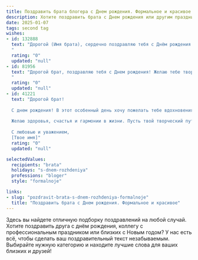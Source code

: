 ```yaml
---
title: Поздравить брата блогера c Днем рождения. Формальное и красивое
description: Хотите поздравить брата c Днем рождения или другим праздником? Наш ИИ создаст незабываемое поздравление, а вы обязательно выделитесь среди других.  
date: 2025-01-07
tags: second tag
wishes:
- id: 132888
  text: "Дорогой (Имя брата), сердечно поздравляю тебя с Днём рождения!  Желаю тебе дальнейших успехов в твоей интересной и динамичной профессии блогера,  новых творческих идей, вдохновения, преданных зрителей и, конечно же,  счастья, здоровья и благополучия. Пусть все твои начинания будут успешными, а жизнь полна ярких красок и радостных моментов.
  "
  rating: "0"
  updated: "null"
- id: 81956
  text: "Дорогой брат, поздравляю тебя с Днем рождения! Желаю тебе творческих успехов в твоем блогерском деле, вдохновения, ярких идей  и, конечно,  процветания твоему каналу. Пусть каждый твой день будет наполнен позитивом, радостью и благодарными подписчиками. Счастья тебе и всего самого доброго!
  "
  rating: "0"
  updated: "null"
- id: 41221
  text: "Дорогой брат!
  
  С днем рождения! В этот особенный день хочу пожелать тебе вдохновения в каждом новом проекте, уникальных идей и преданных подписчиков. Пусть твой блог продолжает расти и процветать, а каждая публикация приносит радость не только тебе, но и твоей аудитории.
  
  Желаю здоровья, счастья и гармонии в жизни. Пусть твой творческий путь будет насыщенным, а удача всегда сопутствует тебе в любых начинаниях.
  
  С любовью и уважением,
  [Твое имя]"
  rating: "0"
  updated: "null"

selectedValues:
  recipients: "brata"
  holidays: "s-dnem-rozhdeniya"
  professions: "bloger"
  style: "formalnoje"

links:
- slug: "pozdravit-brata-s-dnem-rozhdeniya-formalnoje"
  title: "Поздравить брата c Днем рождения. Формальное и красивое"
---
```


Здесь вы найдете отличную подборку поздравлений на любой случай.
Хотите поздравить друга с днём рождения, коллегу с профессиональным праздником или близких с Новым годом? У нас есть всё, чтобы сделать ваш поздравительный текст незабываемым. Выбирайте нужную категорию и находите лучшие слова для ваших близких и друзей!
